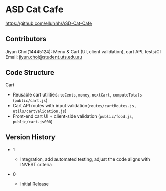# ASD Cat Cafe

https://github.com/elluhhh/ASD-Cat-Cafe

## Contributors

Jiyun Choi(14445124): Menu & Cart (UI, client validation), cart API, tests/CI
Email: jiyun.choi@student.uts.edu.au

## Code Structure

Cart
- Reusable cart utilities: `toCents`, `money`, `nextCart`, `computeTotals` (`public/cart.js`)
- Cart API routes with input validation(`routes/cartRoutes.js, utils/cartValidation.js`)
- Front-end cart UI + client-side validation (`public/food.js, public/cart.js000`)

## Version History

* 1
    * Integration, add automated testing, adjust the code aligns with INVEST criteria

* 0
    * Initial Release